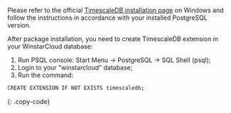 Please refer to the official [TimescaleDB installation page](https://docs.timescale.com/self-hosted/latest/install/installation-windows/) on Windows and follow the instructions in accordance with your installed PostgreSQL version.

After package installation, you need to create TimescaleDB extension in your WinstarCloud database:
1. Run PSQL console: Start Menu → PostgreSQL → SQL Shell (psql);
2. Login to your "winstarcloud" database;
3. Run the command:
```bash 
CREATE EXTENSION IF NOT EXISTS timescaledb;
```
{: .copy-code}